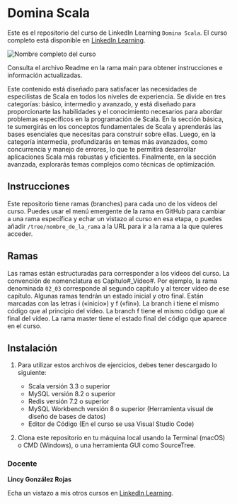 # Domina Scala

Este es el repositorio del curso de LinkedIn Learning `Domina Scala`. El curso completo está disponible en [LinkedIn Learning][lil-course-url].

![Nombre completo del curso][lil-thumbnail-url] 

Consulta el archivo Readme en la rama main para obtener instrucciones e información actualizadas.

Este contenido está diseñado para satisfacer las necesidades de especilistas de Scala en todos los niveles de experiencia. Se divide en tres categorías: básico, intermedio y avanzado, y está diseñado para proporcionarte las habilidades y el conocimiento necesarios para abordar problemas específicos en la programación de Scala. En la sección básica, te sumergirás en los conceptos fundamentales de Scala y aprenderás las bases esenciales que necesitas para construir sobre ellas. Luego, en la categoría intermedia, profundizarás en temas más avanzados, como concurrencia y manejo de errores, lo que te permitirá desarrollar aplicaciones Scala más robustas y eficientes. Finalmente, en la sección avanzada, explorarás temas complejos como técnicas de optimización.

## Instrucciones

Este repositorio tiene ramas (branches) para cada uno de los vídeos del curso. Puedes usar el menú emergente de la rama en GitHub para cambiar a una rama específica y echar un vistazo al curso en esa etapa, o puedes añadir `/tree/nombre_de_la_rama` a la URL para ir a la rama a la que quieres acceder.

## Ramas

Las ramas están estructuradas para corresponder a los vídeos del curso. La convención de nomenclatura es Capítulo#_Vídeo#. Por ejemplo, la rama denominada `02_03` corresponde al segundo capítulo y al tercer vídeo de ese capítulo. Algunas ramas tendrán un estado inicial y otro final. Están marcadas con las letras i («inicio») y f («fin»). La branch i tiene el mismo código que al principio del vídeo. La branch f tiene el mismo código que al final del vídeo. La rama master tiene el estado final del código que aparece en el curso.

## Instalación

1. Para utilizar estos archivos de ejercicios, debes tener descargado lo siguiente:
   - Scala versión 3.3 o superior
   - MySQL versión 8.2 o superior
   - Redis versión 7.2 o superior
   - MySQL Workbench versión 8 o superior (Herramienta visual de diseño de bases de datos)
   - Editor de Código (En el curso se usa Visual Studio Code)

2. Clona este repositorio en tu máquina local usando la Terminal (macOS) o CMD (Windows), o una herramienta GUI como SourceTree.

### Docente

**Lincy González Rojas**

Echa un vistazo a mis otros cursos en [LinkedIn Learning](https://www.linkedin.com/learning/instructors/lincy-gonzalez-rojas).

[0]: # (Replace these placeholder URLs with actual course URLs)
[lil-course-url]: https://www.linkedin.com
[lil-thumbnail-url]: https:

[1]: # (End of ES-Instruction ###############################################################################################)
